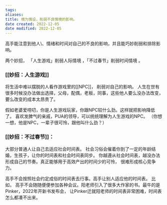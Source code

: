 ```yaml
---
tags: 
aliases: 
title: 境为情设，削弱不良情境的影响。
date created: 2022-12-05
date modified: 2022-12-05
---
```


高手能注意到他人\、情绪和时间对自己的不良的影响，并且能巧妙削弱和排除影响。

两个妙招， 「人生游戏」削弱人际情境 ，「不过春节」削弱时间情境 。

### [[妙招：人生游戏]]

将生活中难以摆脱的人看作游戏里的[[NPC]]， 削弱对自己的影响。 人生在世有很多时候没办法做出选择，父母，配偶，老板，同事，这些他人要么没办法改变，要么改变的成本太昂贵了。

假如老婆爱唠叨，你是人生游戏玩家，你跟NPC较什么劲。这样就把影响降低了。
喜欢发脾气的亲戚，PUA的领导，可以统统理解为人生游戏的NPC。
（你想一想，他是NPC，一辈子很可怜，跟他叫什么劲？）

### [[妙招：不过春节]]： 

大部分普通人让自己去适应社会时间表。
社会习俗会催着你到了一定的年龄结婚，生孩子，让你的时间表和社会时间表同步。
你越遵从社会时间表，越没办法形成自己的节奏。真正能够用于高效产出的时间少的可怜， 很难形成核心竞争力。 

高手不会按照社会约定成俗的时间表去行事。高手让别人适应他的时间表。
比如， 高手不会随随便便参加各种会议。阳老师引入了很多大作家的书。最牛的是Pinker，2022年开新书发布会， 让Pinker迁就阳老师的时间表非常困难，时间表怎么都凑不出来。